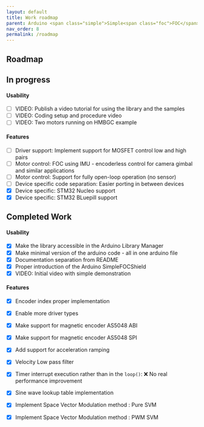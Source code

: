 ```yaml
---
layout: default
title: Work roadmap
parent: Arduino <span class="simple">Simple<span class="foc">FOC</span>library</span>
nav_order: 8
permalink: /roadmap
---
```


##  Roadmap
## In progress
#### Usability 
- [ ] VIDEO: Publish a video tutorial for using the library and the samples  
- [ ] VIDEO: Coding setup and procedure video
- [ ] VIDEO: Two motors running on HMBGC example

#### Features
- [ ] Driver support: Implement support for MOSFET control low and high pairs
- [ ] Motor control: FOC using IMU - encoderless control for camera gimbal and similar applications
- [ ] Motor control: Support for fully open-loop operation (no sensor)
- [ ] Device specific code separation: Easier porting in between devices
- [x] Device specific: STM32 Nucleo support
- [x] Device specific: STM32 BLuepill support

## Completed Work
#### Usability 
- [x] Make the library accessible in the Arduino Library Manager 
- [x] Make minimal version of the arduino code - all in one arduino file
- [x] Documentation separation from README
- [x] Proper introduction of the Arduino <span class="simple">Simple<span class="foc">FOC</span>Shield</span>
- [x] VIDEO: Initial video with simple demonstration

#### Features
- [x] Encoder index proper implementation
- [x] Enable more driver types 
- [x] Make support for magnetic encoder AS5048 ABI
- [x] Make support for magnetic encoder AS5048 SPI
- [x] Add support for acceleration ramping
- [x] Velocity Low pass filter
- [x] Timer interrupt execution rather than in the `loop()`: ❌ No real performance improvement
- [x] Sine wave lookup table implementation
- [X] Implement Space Vector Modulation method : Pure SVM
- [x] Implement Space Vector Modulation method : PWM SVM



